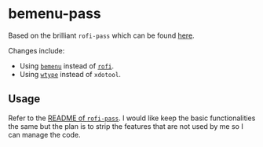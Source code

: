 # bemenu-pass

Based on the brilliant `rofi-pass` which can be found
[here](https://github.com/carnager/rofi-pass).

Changes include:

- Using [`bemenu`](https://github.com/Cloudef/bemenu) instead of [`rofi`](https://github.com/carnager/rofi).
- Using [`wtype`](https://github.com/atx/wtype) instead of `xdotool`.

## Usage

Refer to the [README of `rofi-pass`](https://github.com/carnager/rofi-pass/blob/master/README.md).
I would like keep the basic functionalities the same but the plan is to strip
the features that are not used by me so I can manage the code.
